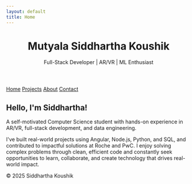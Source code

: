 ```yaml
---
layout: default
title: Home
---
```


<link rel="stylesheet" href="assets/style.css">

<header>
  <h1>Mutyala Siddhartha Koushik</h1>
  <p>Full-Stack Developer | AR/VR | ML Enthusiast</p>
</header>

<nav>
  <a href="#" onclick="showSection('home')">Home</a>
  <a href="#" onclick="showSection('projects')">Projects</a>
  <a href="#" onclick="showSection('about')">About</a>
  <a href="#" onclick="showSection('contact')">Contact</a>
</nav>

<main>
  <section id="home" class="content-section">
    <h2>Hello, I'm Siddhartha!</h2>
    <p>A self-motivated Computer Science student with hands-on experience in AR/VR, full-stack development, and data engineering.</p>
    <p>I've built real-world projects using Angular, Node.js, Python, and SQL, and contributed to impactful solutions at Roche and PwC. I enjoy solving complex problems through clean, efficient code and constantly seek opportunities to learn, collaborate, and create technology that drives real-world impact.</p>
  </section>

  <section id="projects" class="content-section" style="display:none;">
    <h2>Projects</h2>
    <div class="project-card">
      <h3>Food Delivery Management App</h3>
      <p>Built using Angular 16, Node.js, MySQL 8.</p>
      <p>Developed 10+ REST APIs, schema with JSON fields, tested by 50+ users.</p>
    </div>
    <div class="project-card">
      <h3>Stock Market Research Agent</h3>
      <p>Built LLM-powered research agent with news sentiment, technicals, and real-time updates.</p>
      <p>Increased update speed by 30% with real-time integration.</p>
    </div>
    <div class="project-card">
      <h3>Federated Learning for Human Activity Recognition</h3>
      <p>Built privacy-focused HAR system with CNN/LSTM on 8 clients using FedAvg, FedMA, FedPA.</p>
      <p>Achieved 15% boost in accuracy with efficient preprocessing pipeline.</p>
    </div>
  </section>

  <section id="about" class="content-section" style="display:none;">
    <h2>About Me</h2>
    
    <div class="education">
        <h3>🎓 Education</h3>
        <ul>
            <li><strong>SASTRA Deemed University</strong> – B.Tech in Computer Science and Engineering (Oct 2022 - May 2026)<br>
            CGPA: 9.20/10</li>
            <li><strong>Vignan Junior College, Telangana</strong> – Intermediate (July 2020 - June 2022)<br>
            Score: 98.8%</li>
        </ul>
    </div>

    <div class="experience">
        <h3>💼 Experience</h3>
        <div class="job">
            <h4>Roche — AR/VR Intern <em>(Oct 2024 - June 2025)</em></h4>
            <ul>
                <li>Developed and implemented AR/VR solutions in Unity, increasing user satisfaction by 15%.</li>
                <li>Conducted user testing, leading to iterative improvements that reduced user errors by 10%.</li>
            </ul>
        </div>
        <div class="job">
            <h4>PwC — Launchpad Analytics Insights <em>(Feb 2025 - June 2025)</em></h4>
            <ul>
                <li>Designed SQL schemas and queries in Oracle RDBMS, improving accuracy.</li>
                <li>Automated data manipulation with Python, reducing manual effort by 25%.</li>
            </ul>
        </div>
        <div class="job">
            <h4>Matrimony.com — Matrimorphosis Programme <em>(Dec 2024 - May 2025)</em></h4>
            <ul>
                <li>Completed curriculum in Angular.js & TypeScript with 95% project success.</li>
                <li>Collaborated on capstone project scored for functionality and innovation.</li>
            </ul>
        </div>
    </div>

    <div class="projects">
        <h3>🔧 Projects</h3>
        <div class="project">
            <h4>Food Delivery Management App</h4>
            <ul>
                <li>Built using Angular 16, Node.js, MySQL 8.</li>
                <li>Developed 10+ REST APIs, schema with JSON fields, tested by 50+ users.</li>
            </ul>
        </div>
        <div class="project">
            <h4>Stock Market Research Agent</h4>
            <ul>
                <li>Built LLM-powered research agent with news sentiment, technicals, and real-time updates.</li>
                <li>Increased update speed by 30% with real-time integration.</li>
            </ul>
        </div>
        <div class="project">
            <h4>Federated Learning for Human Activity Recognition</h4>
            <ul>
                <li>Built privacy-focused HAR system with CNN/LSTM on 8 clients using FedAvg, FedMA, FedPA.</li>
                <li>Achieved 15% boost in accuracy with efficient preprocessing pipeline.</li>
            </ul>
        </div>
    </div>

    <div class="skills">
        <h3>🛠️ Skills</h3>
        <ul>
            <li><strong>Languages:</strong> C, C++, Java, Python, HTML, CSS, JavaScript, TypeScript</li>
            <li><strong>Frameworks/Libraries:</strong> Angular, React, Node.js, Express, Tailwind CSS, Bootstrap</li>
            <li><strong>Databases:</strong> MongoDB, SQL</li>
            <li><strong>CS Fundamentals:</strong> OOPS, DBMS, Networks</li>
            <li><strong>Others:</strong> Machine Learning, DSA</li>
        </ul>
    </div>

    <div class="extracurricular">
        <h3>📌 Co-Curricular</h3>
        <p><strong>DAKSH Organizer, SASTRA University</strong><br>
        - Boosted merchandise sales by 25% and fundraising by 30% via targeted marketing.</p>
    </div>

    <div class="certifications">
        <h3>📜 Certifications</h3>
        <ul>
            <li><strong>DSA:</strong> Mastering Data Structures & Algorithms by Abdul Bari</li>
            <li><strong>ML:</strong> Machine Learning A-Z by Udemy (2025 edition)</li>
        </ul>
    </div>
  </section>

  <section id="contact" class="content-section" style="display:none;">
    <h2>Contact</h2>
    <ul>
      <li>📧 Email: <a href="mailto:sidkoushik3@gmail.com">sidkoushik3@gmail.com</a></li>
      <li>💻 GitHub: <a href="https://github.com/sidk3" target="_blank">github.com/sidk3</a></li>
      <li>👔 LinkedIn: <a href="https://linkedin.com/in/mutyala-siddhartha-koushik" target="_blank">linkedin.com/in/mutyala-siddhartha-koushik</a></li>
    </ul>
  </section>
</main>

<footer>
  © 2025 Siddhartha Koushik
</footer>

<script>
  function showSection(id) {
    const sections = document.querySelectorAll('.content-section');
    sections.forEach(section => section.style.display = 'none');
    document.getElementById(id).style.display = 'block';
    
  
    const navLinks = document.querySelectorAll('nav a');
    navLinks.forEach(link => link.style.backgroundColor = 'transparent');
    event.currentTarget.style.backgroundColor = '#4b5563';
  }
  
  
  document.addEventListener('DOMContentLoaded', function() {
    showSection('home');
  });
</script>